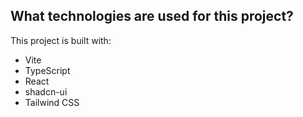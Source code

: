 ## What technologies are used for this project?

This project is built with: 

- Vite
- TypeScript
- React
- shadcn-ui
- Tailwind CSS
